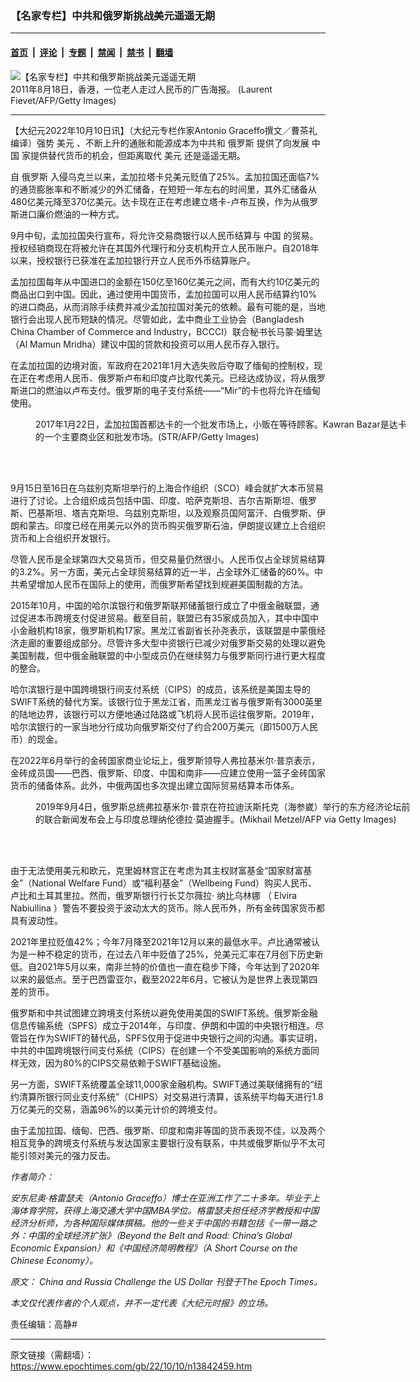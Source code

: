 ### 【名家专栏】中共和俄罗斯挑战美元遥遥无期

---

#### [首页](../../../..?n13842459) &nbsp;|&nbsp; [评论](../../../../../epoch-comment?n13842459) &nbsp;|&nbsp; [专题](../../../../../epoch-special?n13842459) &nbsp;|&nbsp; [禁闻](../../../../../epoch-news?n13842459) &nbsp;|&nbsp; [禁书](../../../../../books?n13842459) &nbsp;|&nbsp; [翻墙](https://github.com/gfw-breaker/nogfw/blob/master/README.md?n13842459)


<div><img alt="【名家专栏】中共和俄罗斯挑战美元遥遥无期" class="attachment-djy_600_400 size-djy_600_400 wp-post-image" src="https://i.epochtimes.com/assets/uploads/2022/10/id13842462-121309773chin-700x420-600x400.jpg"/>
<div class="caption">
 2011年8月18日，香港，一位老人走过人民币的广告海报。 (Laurent Fievet/AFP/Getty Images)
</div></div><hr/><div class="post_content" id="artbody" itemprop="articleBody">
 <!-- article content begin -->
 <p>
  【大纪元2022年10月10日讯】（大纪元专栏作家Antonio Graceffo撰文／曹茶礼编译）强势
  <ok href="https://www.epochtimes.com/gb/tag/%E7%BE%8E%E5%85%83.html">
   美元
  </ok>
  、不断上升的通胀和能源成本为中共和
  <ok href="https://www.epochtimes.com/gb/tag/%E4%BF%84%E7%BD%97%E6%96%AF.html">
   俄罗斯
  </ok>
  提供了向发展
  <ok href="https://www.epochtimes.com/gb/tag/%E4%B8%AD%E5%9B%BD.html">
   中国
  </ok>
  家提供替代货币的机会，但距离取代
  <ok href="https://www.epochtimes.com/gb/tag/%E7%BE%8E%E5%85%83.html">
   美元
  </ok>
  还是遥遥无期。
 </p>
 <p>
  自
  <ok href="https://www.epochtimes.com/gb/tag/%E4%BF%84%E7%BD%97%E6%96%AF.html">
   俄罗斯
  </ok>
  入侵乌克兰以来，孟加拉塔卡兑美元贬值了25%。孟加拉国还面临7%的通货膨胀率和不断减少的外汇储备，在短短一年左右的时间里，其外汇储备从480亿美元降至370亿美元。达卡现在正在考虑建立塔卡-卢布互换，作为从俄罗斯进口廉价燃油的一种方式。
 </p>
 <p>
  9月中旬，孟加拉国央行宣布，将允许交易商银行以人民币结算与
  <ok href="https://www.epochtimes.com/gb/tag/%E4%B8%AD%E5%9B%BD.html">
   中国
  </ok>
  的贸易。授权经销商现在将被允许在其国外代理行和分支机构开立人民币账户。自2018年以来，授权银行已获准在孟加拉银行开立人民币外币结算账户。
 </p>
 <p>
  孟加拉国每年从中国进口的金额在150亿至160亿美元之间，而有大约10亿美元的商品出口到中国。因此，通过使用中国货币，孟加拉国可以用人民币结算约10%的进口商品，从而消除手续费并减少孟加拉国对美元的依赖。最有可能的是，当地银行会出现人民币短缺的情况。尽管如此，孟中商业工业协会（Bangladesh China Chamber of Commerce and Industry，BCCCI）联合秘书长马蒙‧姆里达（Al Mamun Mridha）建议中国的贷款和投资可以用人民币存入银行。
 </p>
 <p>
  在孟加拉国的边境对面，军政府在2021年1月大选失败后夺取了缅甸的控制权，现在正在考虑用人民币、俄罗斯卢布和印度卢比取代美元。已经达成协议，将从俄罗斯进口的燃油以卢布支付。俄罗斯的电子支付系统——“Mir”的卡也将允许在缅甸使用。
 </p>
 <figure aria-describedby="caption-attachment-13842464" class="wp-caption aligncenter" id="attachment_13842464" style="width: 600px">
  <ok href="https://i.epochtimes.com/assets/uploads/2022/10/id13842464-GettyImages-632376392-1200x799.jpg" target="_blank">
   <img alt="" class="size-large wp-image-13842464" src="https://i.epochtimes.com/assets/uploads/2022/10/id13842464-GettyImages-632376392-1200x799-600x400.jpg"/>
  </ok>
  <br/><figcaption class="wp-caption-text" id="caption-attachment-13842464">
   2017年1月22日，孟加拉国首都达卡的一个批发市场上，小贩在等待顾客。Kawran Bazar是达卡的一个主要商业区和批发市场。(STR/AFP/Getty Images)
  </figcaption><br/>
 </figure><br/>
 <p>
  9月15日至16日在乌兹别克斯坦举行的上海合作组织（SCO）峰会就扩大本币贸易进行了讨论。上合组织成员包括中国、印度、哈萨克斯坦、吉尔吉斯斯坦、俄罗斯、巴基斯坦、塔吉克斯坦、乌兹别克斯坦，以及观察员国阿富汗、白俄罗斯、伊朗和蒙古。印度已经在用美元以外的货币购买俄罗斯石油，伊朗提议建立上合组织货币和上合组织开发银行。
 </p>
 <p>
  尽管人民币是全球第四大交易货币，但交易量仍然很小。人民币仅占全球贸易结算的3.2%。另一方面，美元占全球贸易结算的近一半，占全球外汇储备的60%。中共希望增加人民币在国际上的使用，而俄罗斯希望找到规避美国制裁的方法。
 </p>
 <p>
  2015年10月，中国的哈尔滨银行和俄罗斯联邦储蓄银行成立了中俄金融联盟，通过促进本币跨境支付促进贸易。截至目前，联盟已有35家成员加入，其中中国中小金融机构18家，俄罗斯机构17家。黑龙江省副省长孙尧表示，该联盟是中蒙俄经济走廊的重要组成部分。尽管许多大型中资银行已减少对俄罗斯交易的处理以避免美国制裁，但中俄金融联盟的中小型成员仍在继续努力与俄罗斯同行进行更大程度的整合。
 </p>
 <p>
  哈尔滨银行是中国跨境银行间支付系统（CIPS）的成员，该系统是美国主导的SWIFT系统的替代方案。该银行位于黑龙江省，而黑龙江省与俄罗斯有3000英里的陆地边界，该银行可以方便地通过陆路或飞机将人民币运往俄罗斯。2019年，哈尔滨银行的一家当地分行成功向俄罗斯交付了约合200万美元（即1500万人民币）的现金。
 </p>
 <p>
  在2022年6月举行的金砖国家商业论坛上，俄罗斯领导人弗拉基米尔‧普京表示，金砖成员国——巴西、俄罗斯、印度、中国和南非——应建立使用一篮子金砖国家货币的储备体系。此外，中俄两国也多次提出建立国际贸易结算本币体系。
 </p>
 <figure aria-describedby="caption-attachment-13842466" class="wp-caption aligncenter" id="attachment_13842466" style="width: 600px">
  <ok href="https://i.epochtimes.com/assets/uploads/2022/10/id13842466-GettyImages-1165931972-600x400.jpg" target="_blank">
   <img alt="" class="size-large wp-image-13842466" src="https://i.epochtimes.com/assets/uploads/2022/10/id13842466-GettyImages-1165931972-600x400-600x400.jpg"/>
  </ok>
  <br/><figcaption class="wp-caption-text" id="caption-attachment-13842466">
   2019年9月4日，俄罗斯总统弗拉基米尔‧普京在符拉迪沃斯托克（海参崴）举行的东方经济论坛前的联合新闻发布会上与印度总理纳伦德拉‧莫迪握手。(Mikhail Metzel/AFP via Getty Images)
  </figcaption><br/>
 </figure><br/>
 <p>
  由于无法使用美元和欧元，克里姆林宫正在考虑为其主权财富基金“国家财富基金”（National Welfare Fund）或“福利基金”（Wellbeing Fund）购买人民币、卢比和土耳其里拉。然而，俄罗斯银行行长艾尔薇拉‧
  <span class="mw-page-title-main">
   纳比乌林娜
  </span>
  （
  <span class="mw-page-title-main">
   Elvira Nabiullina
  </span>
  ）警告不要投资于波动太大的货币。除人民币外，所有金砖国家货币都具有波动性。
 </p>
 <p>
  2021年里拉贬值42%；今年7月降至2021年12月以来的最低水平。卢比通常被认为是一种不稳定的货币，在过去八年中贬值了25%，兑美元汇率在7月创下历史新低。自2021年5月以来，南非兰特的价值也一直在稳步下降，今年达到了2020年以来的最低点。至于巴西雷亚尔，截至2022年6月，它被认为是世界上表现第四差的货币。
 </p>
 <p>
  俄罗斯和中共试图建立跨境支付系统以避免使用美国的SWIFT系统。俄罗斯金融信息传输系统（SPFS）成立于2014年，与印度、伊朗和中国的中央银行相连。尽管旨在作为SWIFT的替代品，SPFS仅用于促进中央银行之间的沟通。事实证明，中共的中国跨境银行间支付系统（CIPS）在创建一个不受美国影响的系统方面同样无效，因为80%的CIPS交易依赖于SWIFT基础设施。
 </p>
 <p>
  另一方面，SWIFT系统覆盖全球11,000家金融机构。SWIFT通过美联储拥有的“纽约清算所银行同业支付系统”（CHIPS）对交易进行清算，该系统平均每天进行1.8万亿美元的交易，涵盖96%的以美元计价的跨境支付。
 </p>
 <p>
  由于孟加拉国、缅甸、巴西、俄罗斯、印度和南非等国的货币表现不佳，以及两个相互竞争的跨境支付系统与发达国家主要银行没有联系，中共或俄罗斯似乎不太可能引领对美元的强力反击。
 </p>
 <p>
  <em>
   作者简介：
  </em>
 </p>
 <p>
  <em>
   安东尼奥‧格雷瑟夫（Antonio Graceffo）博士在亚洲工作了二十多年。毕业于上海体育学院，获得上海交通大学中国MBA学位。格雷瑟夫担任经济学教授和中国经济分析师，为各种国际媒体撰稿。他的一些关于中国的书籍包括《一带一路之外：中国的全球经济扩张》（Beyond the Belt and Road: China’s Global Economic Expansion）和《中国经济简明教程》（A Short Course on the Chinese Economy）。
  </em>
 </p>
 <p>
  <em>
   原文：
   <ok href="https://www.theepochtimes.com/china-and-russia-challenge-the-us-dollar_4770614.html">
    China and Russia Challenge the US Dollar
   </ok>
   刊登于The Epoch Times。
  </em>
 </p>
 <p>
  <em>
   本文仅代表作者的个人观点，并不一定代表《大纪元时报》的立场。
  </em>
 </p>
 <p>
  责任编辑：高静#
 </p>
 <!-- article content end -->
 <div id="below_article_ad">
 </div>
</div>


---

原文链接（需翻墙）：https://www.epochtimes.com/gb/22/10/10/n13842459.htm